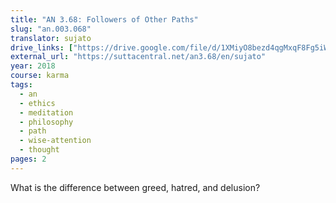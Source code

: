 ```yaml
---
title: "AN 3.68: Followers of Other Paths"
slug: "an.003.068"
translator: sujato
drive_links: ["https://drive.google.com/file/d/1XMiyO8bezd4qgMxqF8Fg5iWS0EboESI1"]
external_url: "https://suttacentral.net/an3.68/en/sujato"
year: 2018
course: karma
tags:
  - an
  - ethics
  - meditation
  - philosophy
  - path
  - wise-attention
  - thought
pages: 2
---
```


What is the difference between greed, hatred, and delusion?